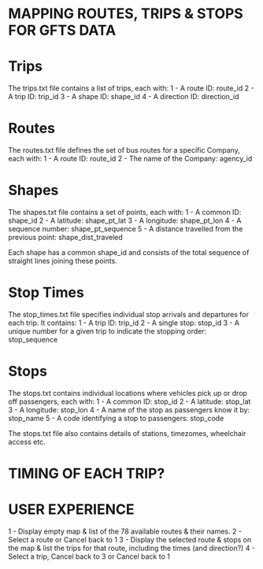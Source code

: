 # MAPPING ROUTES, TRIPS & STOPS FOR GFTS DATA

# Trips

The trips.txt file contains a list of trips, each with:
1 - A route ID: route_id
2 - A trip ID: trip_id
3 - A shape ID: shape_id
4 - A direction ID: direction_id

# Routes

The routes.txt file defines the set of bus routes for a specific Company, each with:
1 - A route ID: route_id
2 - The name of the Company: agency_id

# Shapes

The shapes.txt file contains a set of points, each with:
1 - A common ID: shape_id
2 - A latitude: shape_pt_lat
3 - A longitude: shape_pt_lon
4 - A sequence number: shape_pt_sequence
5 - A distance travelled from the previous point: shape_dist_traveled

Each shape has a common shape_id and consists of the total sequence of straight lines joining these points.

# Stop Times

The stop_times.txt file specifies individual stop arrivals and departures for each trip. It contains:
1 - A trip ID: trip_id
2 - A single stop: stop_id
3 - A unique number for a given trip to indicate the stopping order: stop_sequence

# Stops

The stops.txt contains individual locations where vehicles pick up or drop off passengers, each with:
1 - A common ID: stop_id
2 - A latitude: stop_lat
3 - A longitude: stop_lon
4 - A name of the stop as passengers know it by: stop_name
5 - A code identifying a stop to passengers: stop_code

The stops.txt file also contains details of stations, timezomes, wheelchair access etc.

# TIMING OF EACH TRIP?

# USER EXPERIENCE

1 - Display empty map & list of the 78 available routes & their names.
2 - Select a route or Cancel back to 1
3 - Display the selected route & stops on the map & list the trips for that route, including the times (and direction?)
4 - Select a trip, Cancel back to 3 or Cancel back to 1
